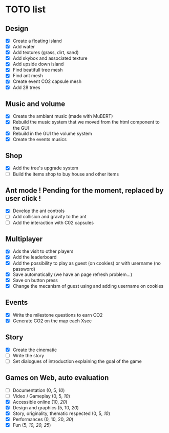 # TOTO list
## Design
- [x] Create a floating island
- [x] Add water
- [x] Add textures (grass, dirt, sand)
- [x] Add skybox and associated texture
- [x] Add upside down island
- [x] Find beatifull tree mesh
- [x] Find ant mesh
- [x] Create event CO2 capsule mesh
- [x] Add 28 trees

## Music and volume
- [x] Create the ambiant music (made with MuBERT)
- [x] Rebuild the music system that we moved from the html component to the GUI
- [x] Rebuild in the GUI the volume system
- [x] Create the events musics

## Shop
- [x] Add the tree's upgrade system
- [ ] Build the items shop to buy house and other items

## Ant mode ! Pending for the moment, replaced by user click !
- [x] Develop the ant controls
- [ ] Add collision and gravity to the ant
- [ ] Add the interaction with C02 capsules

## Multiplayer
- [x] Ads the visit to other players
- [x] Add the leaderboard
- [x] Add the possibility to play as guest (on cookies) or with username (no password)
- [x] Save automatically (we have an page refresh problem...)
- [x] Save on button press
- [x] Change the mecanism of guest using and adding username on cookies

## Events
- [x] Write the milestone questions to earn CO2
- [x] Generate CO2 on the map each Xsec

## Story
- [x] Create the cinematic
- [ ] Write the story
- [ ] Set dialogues of introduction explaining the goal of the game

## Games on Web, auto evaluation
- [ ] Documentation (0, 5, *10*)
- [ ] Video / Gameplay (0, 5, *10*)
- [x] Accessible online (10, *20*)
- [x] Design and graphics (5, 10, *20*)
- [x] Story, originality, thematic respected (0, 5, *10*)
- [x] Performances (0, 10, 20, *30*)
- [x] Fun (5, *10, 20, 25*)
